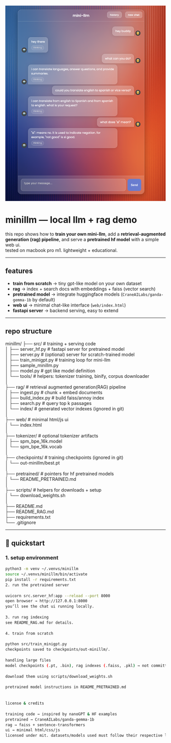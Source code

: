 
<p align="center">
  <img src="assets/demo.png" alt="minillm demo" width="800"/>
</p>

# minillm — local llm + rag demo

this repo shows how to **train your own mini-llm**, add a **retrieval-augmented generation (rag) pipeline**, and serve a **pretrained hf model** with a simple web ui.  
tested on macbook pro m1. lightweight + educational.

---

## features
- **train from scratch** → tiny gpt-like model on your own dataset  
- **rag** → index + search docs with embeddings + faiss (vector search)  
- **pretrained model** → integrate huggingface models (`CraneAILabs/ganda-gemma-1b` by default)  
- **web ui** → minimal chat-like interface (`web/index.html`)  
- **fastapi server** → backend serving, easy to extend  

---

## repo structure
minillm/
├── src/ # training + serving code <br>
│ ├── server_hf.py # fastapi server for pretrained model <br>
│ ├── server.py # (optional) server for scratch-trained model <br>
│ ├── train_minigpt.py # training loop for mini-llm <br>
│ ├── sample_minillm.py <br>
│ ├── model.py # gpt like model definition <br>
│ └── tools/ # helpers: tokenizer training, binify, corpus downloader <br>
│  <br>
├── rag/ # retrieval augmented generation(RAG) pipeline <br>
│ ├── ingest.py # chunk + embed documents <br>
│ ├── build_index.py # build faiss/annoy index <br>
│ ├── search.py # query top k passages <br>
│ └── index/ # generated vector indexes (ignored in git) <br>
│ <br>
├── web/ # minimal html/js ui <br>
│ └── index.html <br>
│ <br>
├── tokenizer/ # optional tokenizer artifacts <br>
│ ├── spm_bpe_16k.model <br>
│ └── spm_bpe_16k.vocab <br>
│ <br>
├── checkpoints/ # training checkpoints (ignored in git) <br>
│ └── out-minillm/best.pt <br>
│ <br>
├── pretrained/ # pointers for hf pretrained models <br>
│ └── README_PRETRAINED.md <br>
│ <br>
├── scripts/ # helpers for downloads + setup <br>
│ └── download_weights.sh <br>
│ <br>
├── README.md <br>
├── README_RAG.md <br>
├── requirements.txt <br>
└── .gitignore <br>


---

## 🚀 quickstart

### 1. setup environment
```bash
python3 -m venv ~/.venvs/minillm
source ~/.venvs/minillm/bin/activate
pip install -r requirements.txt
2. run the pretrained server

uvicorn src.server_hf:app --reload --port 8000
open browser → http://127.0.0.1:8000
you’ll see the chat ui running locally.

3. run rag indexing
see README_RAG.md for details.

4. train from scratch

python src/train_minigpt.py
checkpoints saved to checkpoints/out-minillm/.

handling large files
model checkpoints (.pt, .bin), rag indexes (.faiss, .pkl) → not committed (see .gitignore)

download them using scripts/download_weights.sh

pretrained model instructions in README_PRETRAINED.md


license & credits

training code → inspired by nanoGPT & HF examples
pretrained → CraneAILabs/ganda-gemma-1b
rag → faiss + sentence-transformers
ui → minimal html/css/js
licensed under mit. datasets/models used must follow their respective licenses.
